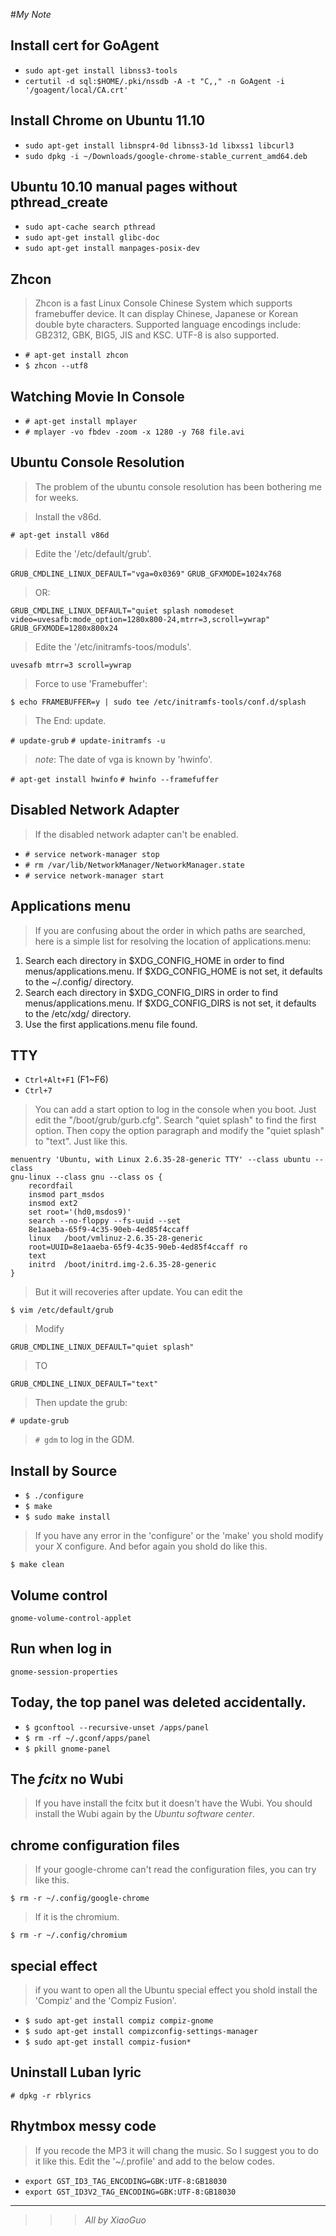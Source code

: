 #_My Note_

## Install cert for GoAgent

*  ``sudo apt-get install libnss3-tools``
*  ``certutil -d sql:$HOME/.pki/nssdb -A -t "C,," -n GoAgent -i '/goagent/local/CA.crt'``

## Install Chrome on Ubuntu 11.10

*  ``sudo apt-get install libnspr4-0d libnss3-1d libxss1 libcurl3``
*  ``sudo dpkg -i ~/Downloads/google-chrome-stable_current_amd64.deb ``

## Ubuntu 10.10 manual pages without pthread\_create

*  ``sudo apt-cache search pthread``
*  ``sudo apt-get install glibc-doc``
*  ``sudo apt-get install manpages-posix-dev``

## Zhcon

>Zhcon is a fast Linux Console Chinese System which supports framebuffer device. It can display Chinese, Japanese or Korean double byte characters. Supported language encodings include: GB2312, GBK, BIG5, JIS and KSC. UTF-8 is also supported.

*  ``# apt-get install zhcon``
*  ``$ zhcon --utf8``

## Watching Movie In Console

*  ``# apt-get install mplayer``
*  ``# mplayer -vo fbdev -zoom -x 1280 -y 768 file.avi``

## Ubuntu Console Resolution

>The problem of the ubuntu console resolution has been bothering me for weeks.

>Install the v86d.

 ``# apt-get install v86d``

>Edite the '/etc/default/grub'.

``GRUB_CMDLINE_LINUX_DEFAULT="vga=0x0369"``
``GRUB_GFXMODE=1024x768``

>OR:

``GRUB_CMDLINE_LINUX_DEFAULT="quiet splash nomodeset video=uvesafb:mode_option=1280x800-24,mtrr=3,scroll=ywrap"``
``GRUB_GFXMODE=1280x800x24``

>Edite the '/etc/initramfs-toos/moduls'.

``uvesafb mtrr=3 scroll=ywrap``

>Force to use 'Framebuffer':

``$ echo FRAMEBUFFER=y | sudo tee /etc/initramfs-tools/conf.d/splash``

>The End: update.

``# update-grub``
``# update-initramfs -u``

>_note_: The date of vga is known by 'hwinfo'.

``# apt-get install hwinfo``
``# hwinfo --framefuffer``

## Disabled Network Adapter

>If the disabled network adapter can't be enabled.

*  ``# service network-manager stop``
*  ``# rm /var/lib/NetworkManager/NetworkManager.state``
*  ``# service network-manager start``

## Applications menu

>If you are confusing about the order in which paths are searched, here is a simple list for resolving the location of applications.menu:

1.  Search each directory in $XDG\_CONFIG\_HOME in order to find menus/applications.menu. If $XDG\_CONFIG\_HOME is not set, it defaults to the ~/.config/ directory.
2.  Search each directory in $XDG\_CONFIG\_DIRS in order to find menus/applications.menu. If $XDG\_CONFIG\_DIRS is not set, it defaults to the /etc/xdg/ directory.
3.  Use the first applications.menu file found.

## TTY

*  ``Ctrl+Alt+F1``  (F1~F6)
*  ``Ctrl+7``

>You can add a start option to log in the console when you boot. Just edit the "/boot/grub/gurb.cfg". Search "quiet splash" to find the first option. Then copy the option paragraph and modify the "quiet splash" to "text". Just like this.

    menuentry 'Ubuntu, with Linux 2.6.35-28-generic TTY' --class ubuntu --class
    gnu-linux --class gnu --class os {
        recordfail
        insmod part_msdos
        insmod ext2
        set root='(hd0,msdos9)'
        search --no-floppy --fs-uuid --set
        8e1aaeba-65f9-4c35-90eb-4ed85f4ccaff
        linux   /boot/vmlinuz-2.6.35-28-generic
        root=UUID=8e1aaeba-65f9-4c35-90eb-4ed85f4ccaff ro
        text
        initrd  /boot/initrd.img-2.6.35-28-generic
    }

>But it will recoveries after update. You can edit the 

``$ vim /etc/default/grub``

>Modify

``GRUB_CMDLINE_LINUX_DEFAULT="quiet splash"``

>TO

``GRUB_CMDLINE_LINUX_DEFAULT="text"``

>Then update the grub:

``# update-grub``

>``# gdm`` to log in the GDM.

## Install by Source

*  ``$ ./configure``
*  ``$ make``
*  ``$ sudo make install``

>If you have any error in the 'configure' or the 'make' you shold modify your X configure. And befor again you shold do like this.

``$ make clean``

## Volume control

``gnome-volume-control-applet``

## Run when log in

``gnome-session-properties``

## Today, the top panel was deleted accidentally.

*  ``$ gconftool --recursive-unset /apps/panel``
*  ``$ rm -rf ~/.gconf/apps/panel``
*  ``$ pkill gnome-panel``

## The _fcitx_ no Wubi

>If you have install the fcitx but it doesn't have the Wubi. You should install the Wubi again by the _Ubuntu software center_.

## chrome configuration files

>If your google-chrome can't read the configuration files, you can try like this.

``$ rm -r ~/.config/google-chrome``

>If it is the chromium.

``$ rm -r ~/.config/chromium``

## special effect

>if you want to open all the Ubuntu special effect you shold install the 'Compiz' and the 'Compiz Fusion'.

*  ``$ sudo apt-get install compiz compiz-gnome``
*  ``$ sudo apt-get install compizconfig-settings-manager``
*  ``$ sudo apt-get install compiz-fusion*``

## Uninstall Luban lyric

``# dpkg -r rblyrics``

## Rhytmbox messy code

>If you recode the MP3 it will chang the music. So I suggest you to do it like this. Edit the '~/.profile' and add to the below codes.

*  ``export GST_ID3_TAG_ENCODING=GBK:UTF-8:GB18030``
*  ``export GST_ID3V2_TAG_ENCODING=GBK:UTF-8:GB18030``

***

>>>_All by XiaoGuo_

